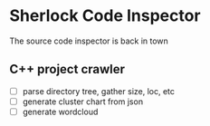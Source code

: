 # Sherlock Code Inspector

The source code inspector is back in town

## C++ project crawler

* [ ] parse directory tree, gather size, loc, etc
* [ ] generate cluster chart from json
* [ ] generate wordcloud
